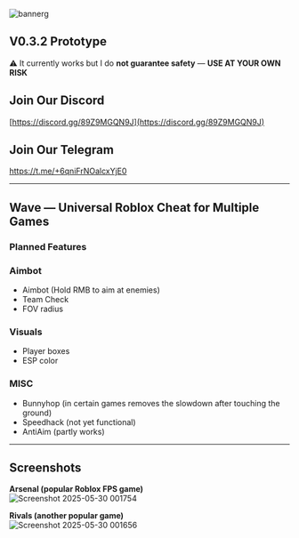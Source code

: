 ![bannerg](https://github.com/user-attachments/assets/a3f51eec-5ca9-40aa-bd53-2ec325da1b87)
## V0.3.2 Prototype  
⚠️ It currently works but I do **not guarantee safety** — **USE AT YOUR OWN RISK**

## Join Our Discord  
[https://discord.gg/89Z9MGQN9J](https://discord.gg/89Z9MGQN9J)

## Join Our Telegram

https://t.me/+6qniFrNOalcxYjE0

---

## Wave — Universal Roblox Cheat for Multiple Games

### Planned Features

### Aimbot
- Aimbot (Hold RMB to aim at enemies)
- Team Check
- FOV radius

### Visuals
- Player boxes
- ESP color

### MISC
- Bunnyhop (in certain games removes the slowdown after touching the ground)
- Speedhack (not yet functional)
- AntiAim (partly works)

---

## Screenshots

**Arsenal (popular Roblox FPS game)**  
![Screenshot 2025-05-30 001754](https://github.com/user-attachments/assets/c2625e9b-49a6-44d1-87d2-c336be95cfdf)

**Rivals (another popular game)**  
![Screenshot 2025-05-30 001656](https://github.com/user-attachments/assets/88ff3754-0ebc-4e03-90b7-ed71c1b11cfc)


